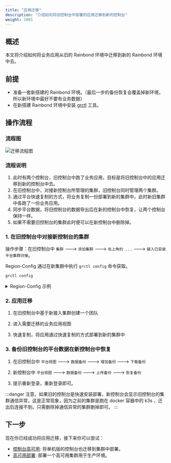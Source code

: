 ```yaml
---
title: "应用迁移"
description: "介绍如何将旧控制台中部署的应用迁移到新的控制台"
weight: 1001
---
```


## 概述

本文将介绍如何将业务应用从旧的 Rainbond 环境中迁移到新的 Rainbond 环境中去。

## 前提

- 准备一套新搭建的 Rainbond 环境。（最后一步的备份恢复会覆盖掉新环境，所以新环境中最好不要有业务数据）
- 在新搭建 Rainbond 环境中安装 [grctl](/docs/ops-guide/tools/grctl) 工具。

## 操作流程

### 流程图

<img src="https://static.goodrain.com/docs/remove.jpg" title="迁移流程图"/>

### 流程说明

1. 此时有两个控制台，旧控制台中跑了业务应用，目标是将旧控制台中的应用迁移到新的控制台中去。
2. 在旧控制台中，对接新控制台所管理的集群，旧控制台同时管理两个集群。
3. 通过平台快速复制的方式，将业务复制一份部署到新的集群中，此时新旧集群中各跑了一份业务应用。
4. 同步平台数据，将旧控制台的数据导出后在新的控制台中恢复，让两个控制台保持一样。
5. 如果不需要旧控制台的集群此时便可以在新控制台中删除掉。

### 1. 在旧控制台中对接新控制台的集群

操作步骤：在旧控制台中 `集群` ---> `添加集群` ---> `右上角的 ...` ---> `接入已安装平台集群对接`。  

Region-Config 通过在新集群中执行 `grctl config` 命令获取。

```bash
grctl config
```

<details>
  <summary> Region-Config 示例 </summary>
  <div>

```
apiAddress: https://xxx:8443
ca.pem: |
  -----BEGIN CERTIFICATE-----
  MIIFuTCCA6GgAwIBAgICB+MwDQYJKoZIhvcNAQELBQAwbTELMAkGA1UEBhMCQ04x
  EDAOBgNVBAgTB0JlaWppbmcxEDAOBgNVBAcTB0JlaWppbmcxEDAOBgNVBAkTB0Jl
  aWppbmcxDzANBgNVBBETBjAwMDAwMDEXMBUGA1UEChMOR29vZHJhaW4sIElOQy4w
  IBcNMjMwNjA4MDYzODU0WhgPMjEyMjA2MDgwNjM4NTRaMG0xCzAJBgNVBAYTAkNO
  MRAwDgYDVQQIEwdCZWlqaW5nMRAwDgYDVQQHEwdCZWlqaW5nMRAwDgYDVQQJEwdC
  ZWlqaW5nMQ8wDQYDVQQREwYwMDAwMDAxFzAVBgNVBAoTDkdvb2RyYWluLCBJTkMu
  MIICIjANBgkqhkiG9w0BAQEFAAOCAg8AMIICCgKCAgEAy9gZohHTqnEgoRHISADh
  qm7F76azcvDzx/yFxOzz8bLf8LQZvKPmdl5lZMKeLTYB9MksUoiy8OtAlcbWA4tl
  1nrwx1kHzZxoyKGYrroxS+J+6UyJOUO+z4L5hzb7B0p5EqTSodeeNQSsJj22tbb9
  PXglA5U5zhrpRAPcmbDH3wCCxofZ5YE5jcBmzsBLSDvpk2Q/v5C7CUbtOfXqK6bQ
  nX1X+Kar8GDuR400aL+Kl3h3KSuzSoY7zb3VpQ1UCw/2CWouhmdD/c8Br0W5oZmk
  uKyeptd3vmE/AXpDDJ1418Oq3SmKD7lRhSMiJICvoWnmJIbQLQduYOezRxZL5IOK
  IQjt8Ywp3i+JypimpELAMgJJQOo6/j7NBAdv6nlBfZG/eeZWLBYr4HqwY4V+0exB
  jbbjmVfzy+ffQI3E+DdvSeaElmCY4YqpHHu8+MoHxlfXIDziBWe+yDJg86iYodI+
  3lLck+5sNyaIdFTxWcc3VxB23PGqxuXI1oSe/X+HyDSdrBMCqQgvwoIKYtFKwNsB
  cFFFgLmVDeixjihNdC6/KHDUU7q/q42gJlMcuGe3LlYfYARCtzS1dzf87MqGyq3n
  NM1YhFZefoo5FOK6etQKo51yoOVUQmtQfv3w97X45mN8oVgg3yNorlMT2e3OKuOe
  W09YGrWdkTzPCPZc9mEqVYnrHOSgOU0YmONsbRtaf8bF4vVu77Hqpya9kg4u1FuZ
  O5Kzl4/uuYzCj9Xz3Bt/7hk7PW3h7fjxwxYIEVp7z1f0+jEn0m+HEX6gxdpfId8M
  MFDWGyDtcVFuCvT4VEoXHi613cPr0Bmuy4U/JxlPzx8pXg4nI9ijdyMlNVNr40if
  aDFfvlq49DWMpV8Roep8q0+6bfAfXUPTTiad22wUre7hKbbDj0EZSJMTUnhD5t9g
  0il1sCRt7cGd3Zg7zzXHwhGbRI/H2kQLFnwouIA=
  -----END CERTIFICATE-----
client.key.pem: |
  -----BEGIN RSA PRIVATE KEY-----
  MIIJKQIBAAKCAgEAwv+dOct3Xjnk3rDs1EPBL2FNhU+IuDn4kud3Pwb+yLVQUgRA
  QfYo6Y+TgrKiMkMVE/h5es3sz7qoEkmA/l9VSG32oZYBQZzdhYX3Xq3FWQajYGe2
  eCDjYk9rHFA9DooVgfqtvhPdLjZPGEQtQd7d/USedAOgmoup3YSvx7VhFHEQk5+F
  kSioPiyy3rgiTrta86Qey/3AU5hEKoYQ5xqdEKsO/IWYAts2NQWjhTb11CN20qrn
  vv7IYccK+bX72hdfbQsI8IZP2e+AQKUHfNrF3MrieFtPzOAk1mInU/V40fmxi3Rr
  HjQ5ic8HuvAxnRAncVQEPFjyYPGecZjHU2L8YUL/sShn3RAFArjYVbZpa8t954DX
  8OUSXOiztcl6dyv+ZEuBpagF8TqcrHkmh1/O9A7HJq3qOYtdYIP5UqHnS/HHKULj
  HMQv/jHpYyO22UMCggEBAOVjwD2ZEI4q5rBi5ThS53unsmnf+k8Eg8yiBAxGdbmW
  w3rGsEvQ5LwAi8cxh32LwgAcfIzwqVKXuDjGS2v/Tbjy9egHclHFNU9zifIhrb5L
  p1aCVxIKVSknUIXqTcikDb++3Sw6kYP7/ZhvtV6tl80uCssIBOPUQgOR0VQpZlQm
  7HgaTZP5VCuCa1zZWS4AJLivIEy3+z8PfIM0nXWw7MF4v3Bhja6te7mOBvyQd/GY
  QAmqYmygyIfdE7YqZzY2h+h/ebNZUNEUuoPtq8cliSA+I6L8uqphlqgfOITOE2lH
  ls13KiCPB8XxPUYFpkkW9wVRhbmwYMK6UdojXtyj10TjoTtzYLaREFcRRrBmpP/X
  zYBac19OJH3iP7lM9Uyc/c5Gh+DxwfKDZQKCAQArmqQ2Fq9b20HapmtxefoSv1S6
  pZtVOMqX81IXU3WZ8HWKrAB7pqGZzqXiRg16IKw8wsHaByxq2VDMHsMSnbUjQIHi
  qkymfAPatZJQbmJaCWWWwrFKXs3NVs8j2Kuf+u6VttYJkmOFNxpOmh554UdWiarJ
  /lPsaexoBZFlvhA+by4eNrBK25N1o9bkMpGRdHSFKRoOWo+0eLu5DKKzRpdxR2k/
  QNFzTwoNNaVBgLl06oDsqm2Q+5eylRLEaPOkixG4+9UuVmZvpUj1kuxi3WCMszFA
  ju3nBDPNodvgxsEIUWGVSPYwVxiM0QUDblaOOMJ8aQAI1EnMeHm3jRRGtfe0
  -----END RSA PRIVATE KEY-----
client.pem: |
  -----BEGIN CERTIFICATE-----
  MIIFtzCCA5+gAwIBAgICB+MwDQYJKoZIhvcNAQELBQAwbTELMAkGA1UEBhMCQ04x
  EDAOBgNVBAgTB0JlaWppbmcxEDAOBgNVBAcTB0JlaWppbmcxEDAOBgNVBAkTB0Jl
  aWppbmcxDzANBgNVBBETBjAwMDAwMDEXMBUGA1UEChMOR29vZHJhaW4sIElOQy4w
  IBcNMjMwNjA4MDYzODU4WhgPMjEyMjA2MDgwNjM4NThaMG0xCzAJBgNVBAYTAkNO
  MRAwDgYDVQQIEwdCZWlqaW5nMRAwDgYDVQQHEwdCZWlqaW5nMRAwDgYDVQQJEwdC
  ZWlqaW5nMQ8wDQYDVQQREwYwMDAwMDAxFzAVBgNVBAoTDkdvb2RyYWluLCBJTkMu
  MIICIjANBgkqhkiG9w0BAQEFAAOCAg8AMIICCgKCAgEAwv+dOct3Xjnk3rDs1EPB
  L2FNhU+IuDn4kud3Pwb+yLVQUgRAQfYo6Y+TgrKiMkMVE/h5es3sz7qoEkmA/l9V
  SG32oZYBQZzdhYX3Xq3FWQajYGe2eCDjYk9rHFA9DooVgfqtvhPdLjZPGEQtQd7d
  /USedAOgmoup3YSvx7VhFHEQk5+FkSioPiyy3rgiTrta86Qey/3AU5hEKoYQ5xqd
  EKsO/IWYAts2NQWjhTb11CN20qrnvv7IYccK+bX72hdfbQsI8IZP2e+AQKUHfNrF
  G6qZ4HkquOqdcy5k9Qzan4s56In/L1xXOJOS5mLBCXDCcPK+iloWOPE0+nyk9eJm
  MInHCgy8WvB9tzV0nqQjk07BTgGYctuo/pWb7tZKHc3Vc+wV3jKAEWkXhlQWP3Uv
  NRG9PyuMLQB78JQ4N/1vfTOnXBbjw3+nDHNVwKBm7e02j33AE92tuHZhPvKz0CbE
  Djiypyck6EYUSlNqWzuaK5o4lTBKBfERkOUHVHiEY2DkhvCjPwb+gMgkfYRAuZVJ
  y2wd7TMXzMJiTcqQLzTCX2Adph1In9qBRcIb
  -----END CERTIFICATE-----
defaultDomainSuffix: xxx
defaultTCPHost: xxx
websocketAddress: ws://xxx:6060
```

  </div>
</details>

### 2. 应用迁移

1. 在旧控制台中基于新接入集群创建一个团队

2. 进入需要迁移的业务应用视图

3. 快速复制，将应用通过快速复制的方式部署到新的集群中

### 3. 备份旧控制台的平台数据在新控制台中恢复

1. 在旧控制台中 `平台视图` ---> `数据备份` ---> `增加备份` ---> `下载备份`

2. 新控制台中 `平台视图` ---> `数据备份` ---> `上传备份` ---> `恢复备份`

3. 提示重新登录，重新登录即可。

:::danger
注意，如果旧的控制台是快速安装部署，新控制台会显示旧控制台的集群通信异常，这是正常现象，因为之前的集群是跑在 docker 容器中的 k3s ，迁出后连接不到。只需删除掉通信异常的集群删掉即可。
:::


## 下一步

现在你已经成功将应用迁移，接下来你可以尝试：

- [控制台高可用](../installation/install-with-ui/console-recover): 将单机版的控制台也迁移到集群中部署。
- [高可用部署](../installation/install-with-ui/ha): 部署一个高可用集群用于生产环境。
